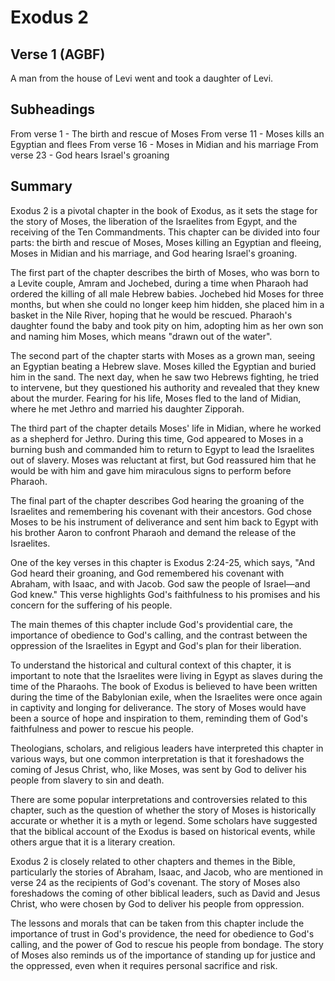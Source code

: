 # Exodus 2

## Verse 1 (AGBF)

A man from the house of Levi went and took a daughter of Levi.

## Subheadings

From verse 1 - The birth and rescue of Moses
From verse 11 - Moses kills an Egyptian and flees
From verse 16 - Moses in Midian and his marriage
From verse 23 - God hears Israel's groaning

## Summary

Exodus 2 is a pivotal chapter in the book of Exodus, as it sets the stage for the story of Moses, the liberation of the Israelites from Egypt, and the receiving of the Ten Commandments. This chapter can be divided into four parts: the birth and rescue of Moses, Moses killing an Egyptian and fleeing, Moses in Midian and his marriage, and God hearing Israel's groaning.

The first part of the chapter describes the birth of Moses, who was born to a Levite couple, Amram and Jochebed, during a time when Pharaoh had ordered the killing of all male Hebrew babies. Jochebed hid Moses for three months, but when she could no longer keep him hidden, she placed him in a basket in the Nile River, hoping that he would be rescued. Pharaoh's daughter found the baby and took pity on him, adopting him as her own son and naming him Moses, which means "drawn out of the water".

The second part of the chapter starts with Moses as a grown man, seeing an Egyptian beating a Hebrew slave. Moses killed the Egyptian and buried him in the sand. The next day, when he saw two Hebrews fighting, he tried to intervene, but they questioned his authority and revealed that they knew about the murder. Fearing for his life, Moses fled to the land of Midian, where he met Jethro and married his daughter Zipporah.

The third part of the chapter details Moses' life in Midian, where he worked as a shepherd for Jethro. During this time, God appeared to Moses in a burning bush and commanded him to return to Egypt to lead the Israelites out of slavery. Moses was reluctant at first, but God reassured him that he would be with him and gave him miraculous signs to perform before Pharaoh.

The final part of the chapter describes God hearing the groaning of the Israelites and remembering his covenant with their ancestors. God chose Moses to be his instrument of deliverance and sent him back to Egypt with his brother Aaron to confront Pharaoh and demand the release of the Israelites.

One of the key verses in this chapter is Exodus 2:24-25, which says, "And God heard their groaning, and God remembered his covenant with Abraham, with Isaac, and with Jacob. God saw the people of Israel—and God knew." This verse highlights God's faithfulness to his promises and his concern for the suffering of his people.

The main themes of this chapter include God's providential care, the importance of obedience to God's calling, and the contrast between the oppression of the Israelites in Egypt and God's plan for their liberation.

To understand the historical and cultural context of this chapter, it is important to note that the Israelites were living in Egypt as slaves during the time of the Pharaohs. The book of Exodus is believed to have been written during the time of the Babylonian exile, when the Israelites were once again in captivity and longing for deliverance. The story of Moses would have been a source of hope and inspiration to them, reminding them of God's faithfulness and power to rescue his people.

Theologians, scholars, and religious leaders have interpreted this chapter in various ways, but one common interpretation is that it foreshadows the coming of Jesus Christ, who, like Moses, was sent by God to deliver his people from slavery to sin and death.

There are some popular interpretations and controversies related to this chapter, such as the question of whether the story of Moses is historically accurate or whether it is a myth or legend. Some scholars have suggested that the biblical account of the Exodus is based on historical events, while others argue that it is a literary creation.

Exodus 2 is closely related to other chapters and themes in the Bible, particularly the stories of Abraham, Isaac, and Jacob, who are mentioned in verse 24 as the recipients of God's covenant. The story of Moses also foreshadows the coming of other biblical leaders, such as David and Jesus Christ, who were chosen by God to deliver his people from oppression.

The lessons and morals that can be taken from this chapter include the importance of trust in God's providence, the need for obedience to God's calling, and the power of God to rescue his people from bondage. The story of Moses also reminds us of the importance of standing up for justice and the oppressed, even when it requires personal sacrifice and risk.